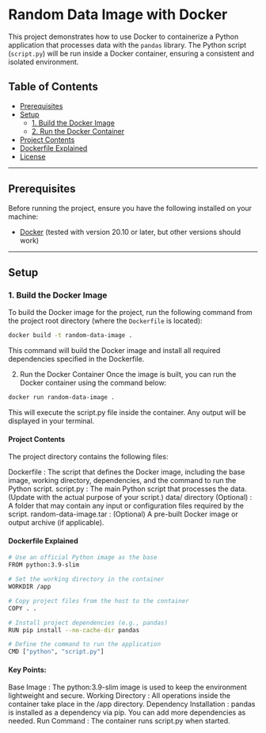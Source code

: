 # Random Data Image with Docker

This project demonstrates how to use Docker to containerize a Python application that processes data with the `pandas` library. The Python script (`script.py`) will be run inside a Docker container, ensuring a consistent and isolated environment.

## Table of Contents

- [Prerequisites](#prerequisites)
- [Setup](#setup)
  - [1. Build the Docker Image](#1-build-the-docker-image)
  - [2. Run the Docker Container](#2-run-the-docker-container)
- [Project Contents](#project-contents)
- [Dockerfile Explained](#dockerfile-explained)
- [License](#license)

---

## Prerequisites

Before running the project, ensure you have the following installed on your machine:

- [Docker](https://www.docker.com/products/docker-desktop/) (tested with version 20.10 or later, but other versions should work)

---

## Setup

### 1. Build the Docker Image

To build the Docker image for the project, run the following command from the project root directory (where the `Dockerfile` is located):

```bash
docker build -t random-data-image .
```
This command will build the Docker image and install all required dependencies specified in the Dockerfile.


2. Run the Docker Container
Once the image is built, you can run the Docker container using the command below:

```bash
docker run random-data-image .
```
This will execute the script.py file inside the container. Any output will be displayed in your terminal.


#### Project Contents
The project directory contains the following files:

Dockerfile : The script that defines the Docker image, including the base image, working directory, dependencies, and the command to run the Python script.
script.py : The main Python script that processes the data. (Update with the actual purpose of your script.)
data/ directory (Optional) : A folder that may contain any input or configuration files required by the script.
random-data-image.tar : (Optional) A pre-built Docker image or output archive (if applicable).


#### Dockerfile Explained

``` bash
# Use an official Python image as the base
FROM python:3.9-slim

# Set the working directory in the container
WORKDIR /app

# Copy project files from the host to the container
COPY . .

# Install project dependencies (e.g., pandas)
RUN pip install --no-cache-dir pandas

# Define the command to run the application
CMD ["python", "script.py"]

```

#### Key Points:
Base Image : The python:3.9-slim image is used to keep the environment lightweight and secure.
Working Directory : All operations inside the container take place in the /app directory.
Dependency Installation : pandas is installed as a dependency via pip. You can add more dependencies as needed.
Run Command : The container runs script.py when started.
